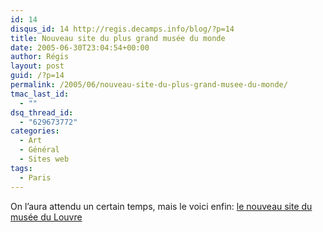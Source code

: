 ```yaml
---
id: 14
disqus_id: 14 http://regis.decamps.info/blog/?p=14
title: Nouveau site du plus grand musée du monde
date: 2005-06-30T23:04:54+00:00
author: Régis
layout: post
guid: /?p=14
permalink: /2005/06/nouveau-site-du-plus-grand-musee-du-monde/
tmac_last_id:
  - ""
dsq_thread_id:
  - "629673772"
categories:
  - Art
  - Général
  - Sites web
tags:
  - Paris
---
```

On l’aura attendu un certain temps, mais le voici enfin: [le nouveau site du musée du Louvre](http://www.louvre.fr/)
